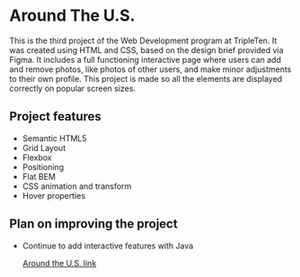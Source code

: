 # Around The U.S.

This is the third project of the Web Development program at TripleTen. It was created using HTML and CSS, based on the design brief provided via Figma. It includes a full functioning interactive page where users can add and remove photos, like photos of other users, and make minor adjustments to their own profile. This project is made so all the elements are displayed correctly on popular screen sizes.

## Project features 

- Semantic HTML5
- Grid Layout
- Flexbox
- Positioning
- Flat BEM
- CSS animation and transform 
- Hover properties

## Plan on improving the project

- Continue to add interactive features with Java
  
  [Around the U.S. link](https://sheenasli.github.io/se_project_aroundtheus/)

